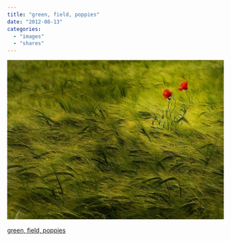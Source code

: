 ```yaml
---
title: "green, field, poppies"
date: "2012-08-13"
categories: 
  - "images"
  - "shares"
---
```


![](images/tumblr_m8n7jvJEgH1qz4vrlo1_1280.jpg)

[green, field, poppies](http://pixdaus.com/green-field-poppies/items/view/535866/)
